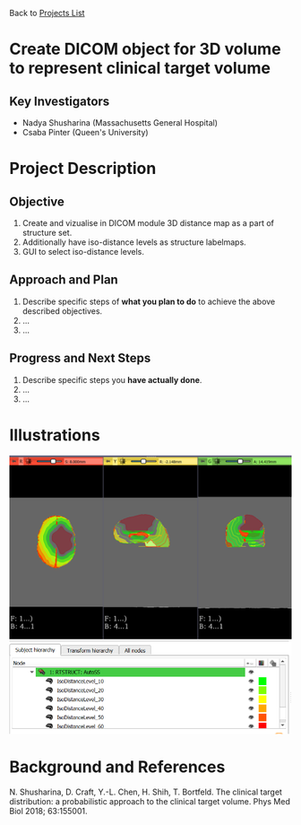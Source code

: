 Back to [Projects List](../../README.md#ProjectsList)

# Create DICOM object for 3D volume to represent clinical target volume

## Key Investigators

- Nadya Shusharina (Massachusetts General Hospital)
- Csaba Pinter (Queen's University)

# Project Description

<!-- Add a short paragraph describing the project. -->

## Objective

<!-- Describe here WHAT you would like to achieve (what you will have as end result). -->

1. Create and vizualise in DICOM module 3D distance map as a part of structure set.  
2. Additionally have iso-distance levels as structure labelmaps.
1. GUI to select iso-distance levels. 

## Approach and Plan

<!-- Describe here HOW you would like to achieve the objectives stated above. -->

1. Describe specific steps of **what you plan to do** to achieve the above described objectives.
1. ...
1. ...

## Progress and Next Steps

<!-- Update this section as you make progress, describing of what you have ACTUALLY DONE. If there are specific steps that you could not complete then you can describe them here, too. -->

1. Describe specific steps you **have actually done**.
1. ...
1. ...

# Illustrations

<!-- Add pictures and links to videos that demonstrate what has been accomplished.
![Description of picture]
![Some more images](Example2.jpg)
-->
<img src="slicer_view.PNG">
<img src="panel.PNG">

# Background and References

<!-- If you developed any software, include link to the source code repository. If possible, also add links to sample data, and to any relevant publications. -->
N. Shusharina, D. Craft, Y.-L. Chen, H. Shih, T. Bortfeld.  The clinical target distribution: a probabilistic approach to the clinical target volume. Phys Med Biol 2018; 63:155001.
